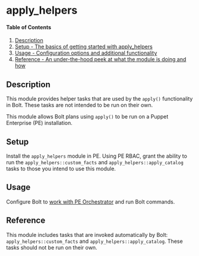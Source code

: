 
# apply_helpers

#### Table of Contents

1. [Description](#description)
2. [Setup - The basics of getting started with apply_helpers](#setup)
3. [Usage - Configuration options and additional functionality](#usage)
4. [Reference - An under-the-hood peek at what the module is doing and how](#reference)

## Description

This module provides helper tasks that are used by the `apply()` functionality in Bolt. These tasks are not intended to be run on their own.

This module allows Bolt plans using `apply()` to be run on a Puppet Enterprise (PE) installation.

## Setup

Install the `apply_helpers` module in PE. Using PE RBAC, grant the ability to run the `apply_helpers::custom_facts` and `apply_helpers::apply_catalog` tasks to those you intend to use this module.

## Usage

Configure Bolt to [work with PE Orchestrator](https://puppet.com/docs/bolt/0.x/bolt_configure_orchestrator.html) and run Bolt commands.

## Reference

This module includes tasks that are invoked automatically by Bolt: `apply_helpers::custom_facts` and `apply_helpers::apply_catalog`. These tasks should not be run on their own.

